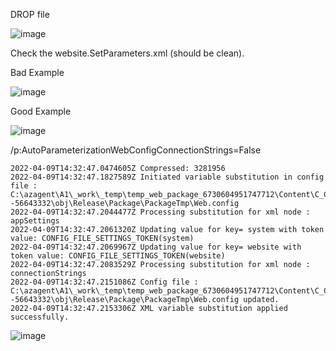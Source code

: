


DROP file

![image](https://user-images.githubusercontent.com/1455413/162583810-863e1bf4-54df-4d79-b139-83e59ade131c.png)





Check the  website.SetParameters.xml (should be clean). 

Bad Example

![image](https://user-images.githubusercontent.com/1455413/162583688-f9d7b1ac-a41f-49de-86a8-5f11057d5855.png)

Good Example

![image](https://user-images.githubusercontent.com/1455413/162583736-4eb00056-b7db-45f3-a9e8-33158554bccc.png)



/p:AutoParameterizationWebConfigConnectionStrings=False

```
2022-04-09T14:32:47.0474605Z Compressed: 3281956
2022-04-09T14:32:47.1827589Z Initiated variable substitution in config file : C:\azagent\A1\_work\_temp\temp_web_package_6730604951747712\Content\C_C\Users\VssAdministrator\AppData\Local\Temp\WebSitePublish\AdminWebsite--56643332\obj\Release\Package\PackageTmp\Web.config
2022-04-09T14:32:47.2044477Z Processing substitution for xml node : appSettings
2022-04-09T14:32:47.2061320Z Updating value for key= system with token value: CONFIG_FILE_SETTINGS_TOKEN(system)
2022-04-09T14:32:47.2069967Z Updating value for key= website with token value: CONFIG_FILE_SETTINGS_TOKEN(website)
2022-04-09T14:32:47.2083529Z Processing substitution for xml node : connectionStrings
2022-04-09T14:32:47.2151086Z Config file : C:\azagent\A1\_work\_temp\temp_web_package_6730604951747712\Content\C_C\Users\VssAdministrator\AppData\Local\Temp\WebSitePublish\AdminWebsite--56643332\obj\Release\Package\PackageTmp\Web.config updated.
2022-04-09T14:32:47.2153306Z XML variable substitution applied successfully.
```

![image](https://user-images.githubusercontent.com/1455413/162583548-464238b4-c92a-415f-a71a-5441c0020ad2.png)

